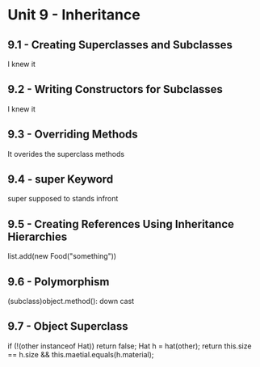 # Unit 9 - Inheritance

## 9.1 - Creating Superclasses and Subclasses
I knew it
## 9.2 - Writing Constructors for Subclasses
I knew it
## 9.3 - Overriding Methods
It overides the superclass methods
## 9.4 - super Keyword
super supposed to stands infront
## 9.5 - Creating References Using Inheritance Hierarchies
list.add(new Food("something"))
## 9.6 - Polymorphism
(subclass)object.method(): down cast
## 9.7 - Object Superclass
if (!(other instanceof Hat))
return false;
Hat h = hat(other);
return this.size == h.size && this.maetial.equals(h.material);